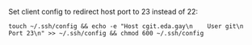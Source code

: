 Set client config to redirect host port to 23 instead of 22:

`touch ~/.ssh/config && echo -e "Host cgit.eda.gay\n    User git\n    Port 23\n" >> ~/.ssh/config && chmod 600 ~/.ssh/config`
